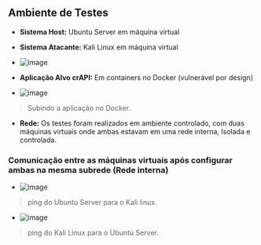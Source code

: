 ## Ambiente de Testes

- **Sistema Host:** Ubuntu Server em máquina virtual
- **Sistema Atacante:** Kali Linux em máquina virtual

- ![image](https://github.com/user-attachments/assets/f15b8548-66d0-4602-89f4-cd0348af392d)
  
- **Aplicação Alvo crAPI:** Em containers no Docker (vulnerável por design)

- ![image](https://github.com/user-attachments/assets/2898daad-3f63-4ac1-9d25-a5d5ea3a89df)
> Subindo a aplicação no Docker.

- **Rede:** Os testes foram realizados em ambiente controlado, com duas máquinas virtuais onde ambas estavam em uma rede interna, Isolada e controlada.

### Comunicação entre as máquinas virtuais após configurar ambas na mesma subrede (Rede interna)

- ![image](https://github.com/user-attachments/assets/ed68f0a9-8e89-4a8a-aef6-0d63940b435e)
> ping do Ubuntu Server para o Kali linux.

- ![image](https://github.com/user-attachments/assets/72dbb6a0-d4fa-4c21-a179-10bdd98391cb)
> ping do Kali Linux para o Ubuntu Server.